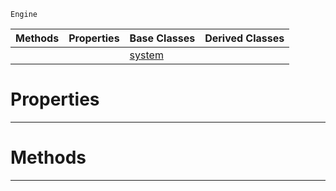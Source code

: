  `Engine`

|Methods|Properties|Base Classes|Derived Classes|
|---|---|---|---|
| | |[system](https://github.com/dragonCASTjosh/PlasmaDocs/blob/master/code_reference/class_reference/system.markdown)| |


 #  Properties


---  
 #  Methods


---  
 

 